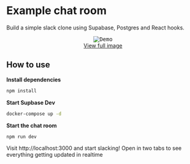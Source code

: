 # Example chat room

Build a simple slack clone using Supabase, Postgres and React hooks.


<p align="center">
<kbd>
<img src="https://media.giphy.com/media/J07U8iblJhlKDqZOxV/giphy.gif" alt="Demo"/>
</kbd>
<br />
<a href="https://media.giphy.com/media/J07U8iblJhlKDqZOxV/source.gif">View full image</a>
</p>


## How to use


**Install dependencies**

```sh
npm install 
```

**Start Supbase Dev**

```sh
docker-compose up -d
```

**Start the chat room**

```sh
npm run dev
```

Visit http://localhost:3000 and start slacking! Open in two tabs to see everything getting updated in realtime
